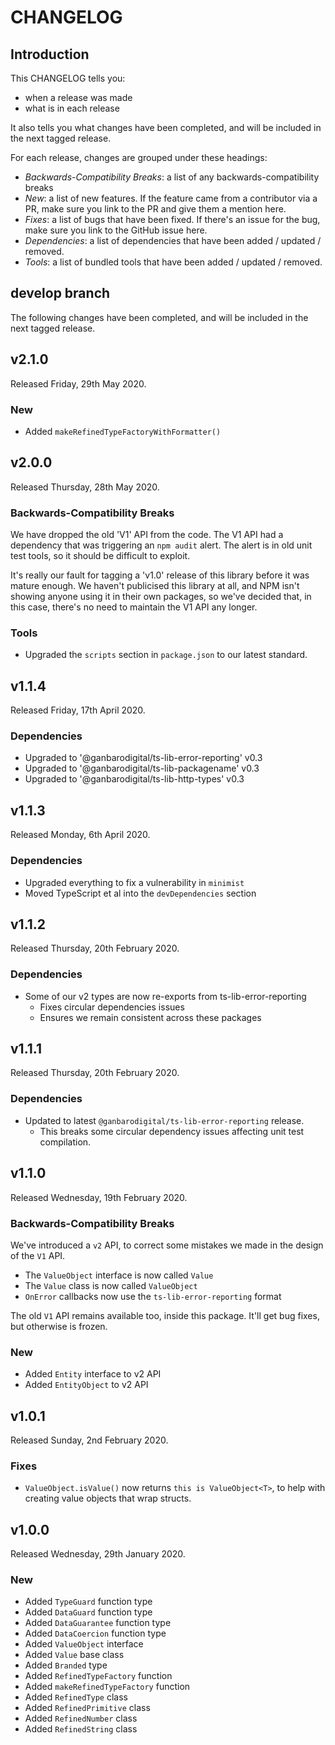 # CHANGELOG

## Introduction

This CHANGELOG tells you:

* when a release was made
* what is in each release

It also tells you what changes have been completed, and will be included in the next tagged release.

For each release, changes are grouped under these headings:

* _Backwards-Compatibility Breaks_: a list of any backwards-compatibility breaks
* _New_: a list of new features. If the feature came from a contributor via a PR, make sure you link to the PR and give them a mention here.
* _Fixes_: a list of bugs that have been fixed. If there's an issue for the bug, make sure you link to the GitHub issue here.
* _Dependencies_: a list of dependencies that have been added / updated / removed.
* _Tools_: a list of bundled tools that have been added / updated / removed.

## develop branch

The following changes have been completed, and will be included in the next tagged release.

## v2.1.0

Released Friday, 29th May 2020.

### New

* Added `makeRefinedTypeFactoryWithFormatter()`

## v2.0.0

Released Thursday, 28th May 2020.

### Backwards-Compatibility Breaks

We have dropped the old 'V1' API from the code. The V1 API had a dependency that was triggering an `npm audit` alert. The alert is in old unit test tools, so it should be difficult to exploit.

It's really our fault for tagging a 'v1.0' release of this library before it was mature enough. We haven't publicised this library at all, and NPM isn't showing anyone using it in their own packages, so we've decided that, in this case, there's no need to maintain the V1 API any longer.

### Tools

* Upgraded the `scripts` section in `package.json` to our latest standard.

## v1.1.4

Released Friday, 17th April 2020.

### Dependencies

* Upgraded to '@ganbarodigital/ts-lib-error-reporting' v0.3
* Upgraded to '@ganbarodigital/ts-lib-packagename' v0.3
* Upgraded to '@ganbarodigital/ts-lib-http-types' v0.3

## v1.1.3

Released Monday, 6th April 2020.

### Dependencies

* Upgraded everything to fix a vulnerability in `minimist`
* Moved TypeScript et al into the `devDependencies` section

## v1.1.2

Released Thursday, 20th February 2020.

### Dependencies

* Some of our v2 types are now re-exports from ts-lib-error-reporting
  - Fixes circular dependencies issues
  - Ensures we remain consistent across these packages

## v1.1.1

Released Thursday, 20th February 2020.

### Dependencies

* Updated to latest `@ganbarodigital/ts-lib-error-reporting` release.
  - This breaks some circular dependency issues affecting unit test compilation.

## v1.1.0

Released Wednesday, 19th February 2020.

### Backwards-Compatibility Breaks

We've introduced a `v2` API, to correct some mistakes we made in the design of the `V1` API.

* The `ValueObject` interface is now called `Value`
* The `Value` class is now called `ValueObject`
* `OnError` callbacks now use the `ts-lib-error-reporting` format

The old `V1` API remains available too, inside this package. It'll get bug fixes, but otherwise is frozen.

### New

* Added `Entity` interface to v2 API
* Added `EntityObject` to v2 API

## v1.0.1

Released Sunday, 2nd February 2020.

### Fixes

* `ValueObject.isValue()` now returns `this is ValueObject<T>`, to help with creating value objects that wrap structs.

## v1.0.0

Released Wednesday, 29th January 2020.

### New

* Added `TypeGuard` function type
* Added `DataGuard` function type
* Added `DataGuarantee` function type
* Added `DataCoercion` function type
* Added `ValueObject` interface
* Added `Value` base class
* Added `Branded` type
* Added `RefinedTypeFactory` function
* Added `makeRefinedTypeFactory` function
* Added `RefinedType` class
* Added `RefinedPrimitive` class
* Added `RefinedNumber` class
* Added `RefinedString` class
